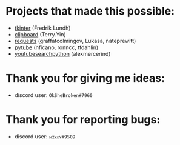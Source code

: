 # Projects that made this possible:
+ [tkinter](https://en.wikipedia.org/wiki/Tkinter) (Fredrik Lundh)
+ [clipboard](https://pypi.org/project/clipboard/) (Terry.Yin)
+ [requests](https://pypi.org/project/requests/) (graffatcolmingov, Lukasa, nateprewitt)
+ [pytube](https://pypi.org/project/pytube/) (nficano, ronncc, tfdahlin)
+ [youtubesearchpython](https://pypi.org/project/youtube-search-python/) (alexmercerind)


# Thank you for giving me ideas:
+ discord user: `OkSheBroken#7960`


# Thank you for reporting bugs:
+ discord user: `ᴍɪᴋᴇʏ#9509`

